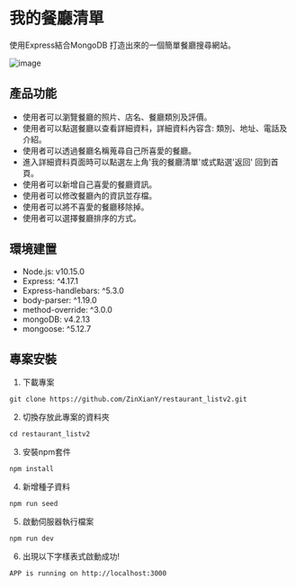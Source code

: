 # 我的餐廳清單
使用Express結合MongoDB 打造出來的一個簡單餐廳搜尋網站。

![image](/public/restaurant-listv3.PNG)

## 產品功能
* 使用者可以瀏覽餐廳的照片、店名、餐廳類別及評價。
* 使用者可以點選餐廳以查看詳細資料，詳細資料內容含: 類別、地址、電話及介紹。
* 使用者可以透過餐廳名稱蒐尋自己所喜愛的餐廳。
* 進入詳細資料頁面時可以點選左上角'我的餐廳清單'或式點選'返回' 回到首頁。
* 使用者可以新增自己喜愛的餐廳資訊。
* 使用者可以修改餐廳內的資訊並存檔。
* 使用者可以將不喜愛的餐廳移除掉。
* 使用者可以選擇餐廳排序的方式。

## 環境建置
* Node.js: v10.15.0
* Express: ^4.17.1
* Express-handlebars: ^5.3.0
* body-parser: ^1.19.0
* method-override: ^3.0.0
* mongoDB: v4.2.13
* mongoose: ^5.12.7

## 專案安裝
1. 下載專案
```
git clone https://github.com/ZinXianY/restaurant_listv2.git
```

2. 切換存放此專案的資料夾
```
cd restaurant_listv2
```

3. 安裝npm套件
```
npm install
```

4. 新增種子資料
```
npm run seed
```

5. 啟動伺服器執行檔案
```
npm run dev
```

6. 出現以下字樣表式啟動成功!
```
APP is running on http://localhost:3000
```